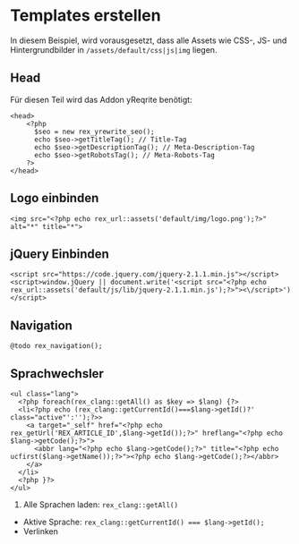 # Templates erstellen

In diesem Beispiel, wird vorausgesetzt, dass alle Assets wie CSS-, JS- und Hintergrundbilder in `/assets/default/css|js|img` liegen.

## Head

Für diesen Teil wird das Addon yReqrite benötigt:

```
<head>
    <?php
      $seo = new rex_yrewrite_seo();
      echo $seo->getTitleTag(); // Title-Tag
      echo $seo->getDescriptionTag(); // Meta-Description-Tag
      echo $seo->getRobotsTag(); // Meta-Robots-Tag
    ?>
</head>
```

## Logo einbinden

```
<img src="<?php echo rex_url::assets('default/img/logo.png');?>" alt="*" title="*">
```

## jQuery Einbinden


```
<script src="https://code.jquery.com/jquery-2.1.1.min.js"></script>
<script>window.jQuery || document.write('<script src="<?php echo rex_url::assets('default/js/lib/jquery-2.1.1.min.js');?>"><\/script>')</script>
```

## Navigation

```
@todo rex_navigation();
```

## Sprachwechsler

```
<ul class="lang">
  <?php foreach(rex_clang::getAll() as $key => $lang) {?>
  <li<?php echo (rex_clang::getCurrentId()===$lang->getId()?' class="active"':'');?>>
    <a target="_self" href="<?php echo rex_getUrl('REX_ARTICLE_ID',$lang->getId());?>" hreflang="<?php echo $lang->getCode();?>">
      <abbr lang="<?php echo $lang->getCode();?>" title="<?php echo ucfirst($lang->getName());?>"><?php echo $lang->getCode();?></abbr>
    </a>
  </li>
  <?php }?>
</ul>
```

1. Alle Sprachen laden: `rex_clang::getAll()`
- Aktive Sprache: `rex_clang::getCurrentId() === $lang->getId();`
- Verlinken